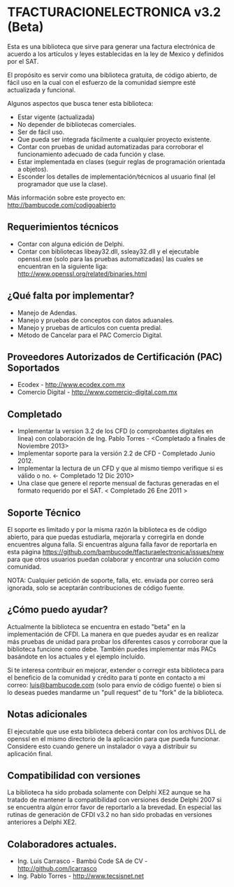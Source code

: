 ﻿TFACTURACIONELECTRONICA v3.2 (Beta)     
=====================================
Esta es una biblioteca que sirve para generar una factura electrónica de acuerdo a los artículos y leyes establecidas en la ley de Mexico y definidos por el SAT.

El propósito es servir como una biblioteca gratuita, de código abierto, de fácil uso en la cual con el esfuerzo de la comunidad siempre esté actualizada y funcional.

Algunos aspectos que busca tener esta biblioteca:

- Estar vigente (actualizada)
- No depender de bibliotecas comerciales.
- Ser de fácil uso.
- Que pueda ser integrada fácilmente a cualquier proyecto existente.
- Contar con pruebas de unidad automatizadas para corroborar el funcionamiento adecuado de cada función y clase.
- Estar implementada en clases (seguir reglas de programación orientada a objetos).
- Esconder los detalles de implementación/técnicos al usuario final (el programador que use la clase).

Más información sobre este proyecto en:
<http://bambucode.com/codigoabierto>

Requerimientos técnicos
------------
- Contar con alguna edición de Delphi.
- Contar con bibliotecas libeay32.dll, ssleay32.dll y el ejecutable openssl.exe (solo para las pruebas automatizadas)
las cuales se encuentran en la siguiente liga: <http://www.openssl.org/related/binaries.html>

¿Qué falta por implementar?
-------------
- Manejo de Adendas.
- Manejo y pruebas de conceptos con datos aduanales.
- Manejo y pruebas de articulos con cuenta predial.
- Método de Cancelar para el  PAC Comercio Digital.

Proveedores Autorizados de Certificación (PAC) Soportados
-------------
* Ecodex - <http://www.ecodex.com.mx>
* Comercio Digital - <http://www.comercio-digital.com.mx>

Completado
-------------
- Implementar la version 3.2 de los CFD (o comprobantes digitales en linea) con colaboración de Ing. Pablo Torres - <Completado a finales de Noviembre 2013>
- Implementar soporte para la versión 2.2 de CFD - Completado Junio 2012.
- Implementar la lectura de un CFD y que al mismo tiempo verifique si es válido o no. <- Completado 12 Dic 2010>
- Una clase que genere el reporte mensual de facturas generadas en el formato requerido por el SAT. < Completado 26 Ene 2011 >

Soporte Técnico
------------
El soporte es limitado y por la misma razón la biblioteca es de código abierto, para que puedas estudiarla, mejorarla y corregirla en donde encuentres alguna falla. Si encuentras alguna falla favor de reportarla en esta página <https://github.com/bambucode/tfacturaelectronica/issues/new> para que otros usuarios puedan colaborar y encontrar una solución como comunidad.

NOTA: Cualquier petición de soporte, falla, etc. enviada por correo será ignorada, solo se aceptarán contribuciones de código fuente.

¿Cómo puedo ayudar?
-------------
Actualmente la biblioteca se encuentra en estado "beta" en la implementación de CFDI. La manera en que puedes ayudar es en realizar más pruebas de unidad para probar los diferentes casos y corroborar que la biblioteca funcione como debe. También puedes implementar más PACs basándote en los actuales y el ejemplo incluído.

Si te interesa contribuir en mejorar, extender o corregir esta biblioteca para el beneficio de la comunidad y crédito para tí ponte en contacto a mi correo: <luis@bambucode.com> (solo para envío de código fuente) o bien si lo deseas puedes mandarme un "pull request" de tu "fork" de la biblioteca.

Notas adicionales
------------
El ejecutable que use esta biblioteca deberá contar con los archivos DLL de openssl en el mismo directorio de la
aplicación para que pueda funcionar. Considere esto cuando genere un instalador o vaya a distribuir su aplicación
final.

Compatibilidad con versiones
------------
La biblioteca ha sido probada solamente con Delphi XE2 aunque se ha tratado de mantener la compatibilidad con versiones desde Delphi 2007 si se encuentra algún error favor de reportarlo a la brevedad. En especial las rutinas de generación de CFDI v3.2 no han sido probadas en versiones anteriores a Delphi XE2.

Colaboradores actuales.
-------------
* Ing. Luis Carrasco - Bambú Code SA de CV - <http://github.com/lcarrasco>
*  Ing. Pablo Torres - <http://www.tecsisnet.net>